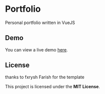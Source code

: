 # Portfolio

Personal portfolio written in VueJS

## Demo

You can view a live demo [here](https://adhamdev.me/).

## License

thanks to fxrysh Farish for the template

This project is licensed under the **MIT License**.
